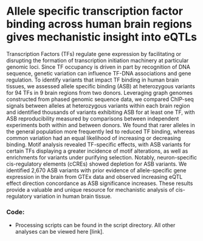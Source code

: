 # Allele specific transcription factor binding across human brain regions gives mechanistic insight into eQTLs
Transcription Factors (TFs) regulate gene expression by facilitating or disrupting the formation of transcription initiation machinery at particular genomic loci. Since TF occupancy is driven in part by recognition of DNA sequence, genetic variation can influence TF-DNA associations and gene regulation. To identify variants that impact TF binding in human brain tissues, we assessed allele specific binding (ASB) at heterozygous variants for 94 TFs in 9 brain regions from two donors. Leveraging graph genomes constructed from phased genomic sequence data, we compared ChIP-seq signals between alleles at heterozygous variants within each brain region and identified thousands of variants exhibiting ASB for at least one TF, with ASB reproducibility measured by comparisons between independent experiments both within and between donors. We found that rarer alleles in the general population more frequently led to reduced TF binding, whereas common variation had an equal likelihood of increasing or decreasing binding. Motif analysis revealed TF-specific effects, with ASB variants for certain TFs displaying a greater incidence of motif alterations, as well as enrichments for variants under purifying selection. Notably, neuron-specific cis-regulatory elements (cCREs) showed depletion for ASB variants. We identified 2,670 ASB variants with prior evidence of allele-specific gene expression in the brain from GTEx data and observed increasing eQTL effect direction concordance as ASB significance increases. These results provide a valuable and unique resource for mechanistic analysis of cis-regulatory variation in human brain tissue.

### Code:
* Processing scripts can be found in the script directory. All other analyses can be viewed here [link]. 
